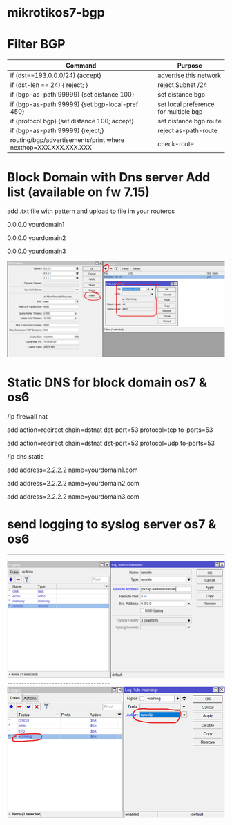 # mikrotikos7-bgp

# Filter BGP

| Command | 	Purpose |
| --- | --- |
| if (dst==193.0.0.0/24) {accept} | advertise this network  |
| if (dst-len == 24) { reject; } | reject Subnet /24 |
| if (bgp-as-path 99999) {set distance 100} | set distance bgp |
| if (bgp-as-path 99999) {set bgp-local-pref 450} | set local preference for multiple bgp |
| if (protocol bgp) {set distance 100; accept} | set distance  bgp route |
| if (bgp-as-path 99999) {reject;} | reject as-path-route |
| routing/bgp/advertisements/print where nexthop=XXX.XXX.XXX.XXX | check-route |



# Block Domain with Dns server  Add list (available on fw 7.15)

add .txt file with pattern   and upload to file im your routeros

0.0.0.0  yourdomain1

0.0.0.0  yourdomain2

0.0.0.0  yourdomain3

<img src= sc.png/>


# Static DNS for block domain os7 & os6

/ip firewall nat

add action=redirect chain=dstnat dst-port=53 protocol=tcp to-ports=53

add action=redirect chain=dstnat dst-port=53 protocol=udp to-ports=53

/ip dns static

add address=2.2.2.2 name=yourdomain1.com

add address=2.2.2.2 name=yourdomain2.com

add address=2.2.2.2 name=yourdomain3.com


# send logging to syslog server os7 & os6
-------------------------------------
<img src=log.png/>
-------------------------------------
<img src=log2.png/>





